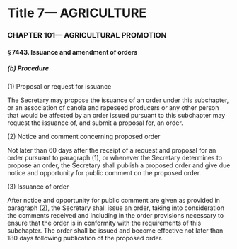 
# Title 7— AGRICULTURE
### CHAPTER 101— AGRICULTURAL PROMOTION
#### § 7443. Issuance and amendment of orders
##### (b) Procedure

(1) Proposal or request for issuance

The Secretary may propose the issuance of an order under this subchapter, or an association of canola and rapeseed producers or any other person that would be affected by an order issued pursuant to this subchapter may request the issuance of, and submit a proposal for, an order.

(2) Notice and comment concerning proposed order

Not later than 60 days after the receipt of a request and proposal for an order pursuant to paragraph (1), or whenever the Secretary determines to propose an order, the Secretary shall publish a proposed order and give due notice and opportunity for public comment on the proposed order.

(3) Issuance of order

After notice and opportunity for public comment are given as provided in paragraph (2), the Secretary shall issue an order, taking into consideration the comments received and including in the order provisions necessary to ensure that the order is in conformity with the requirements of this subchapter. The order shall be issued and become effective not later than 180 days following publication of the proposed order.
